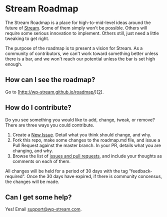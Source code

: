 # Stream Roadmap

The Stream Roadmap is a place for high-to-mid-level ideas around the future of [Stream][1]. Some of them simply won't be possible. Others will require some serious innovation to implement. Others still, just need a little tweaking to get right.

The purpose of the roadmap is to present a vision for Stream. As a community of contributors, we can't work toward something better unless there is a bar, and we won't reach our potential unless the bar is set high enough.

## How can I see the roadmap?

Go to [http://wp-stream.github.io/roadmap/][2].

## How do I contribute?

Do you see something you would like to add, change, tweak, or remove? There are three ways you could contribute.

1. Create a [New Issue][3]. Detail what you think should change, and why.
2. Fork this repo, make some changes to the roadmap.md file, and issue a Pull Request against the master branch. In your PR, details what you are changing, and why.
3. Browse the list of [issues and pull requests][4], and include your thoughts as comments on each of them.

All changes will be held for a period of 30 days with the tag "feedback-required". Once the 30 days have expired, if there is community concensus, the changes will be made.

## Can I get some help?

Yes! Email [support@wp-stream.com][5].

[1]:	http://wp-steam.com
[2]:	http://wp-stream.github.io/roadmap/
[3]:	https://github.com/wp-stream/roadmap/issues/new
[4]:	https://github.com/wp-stream/roadmap/issues
[5]:	support@wp-stream.com